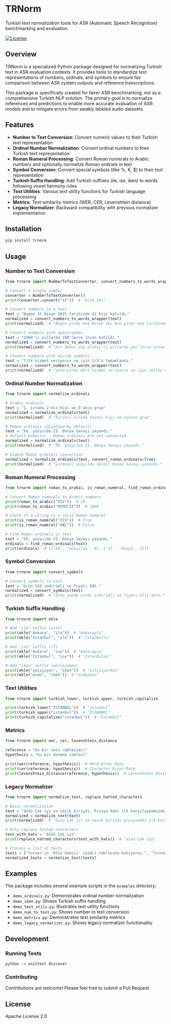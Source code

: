 # TRNorm

Turkish text normalization tools for ASR (Automatic Speech Recognition) benchmarking and evaluation.

[![License](https://img.shields.io/badge/License-Apache%202.0-blue.svg)](https://opensource.org/licenses/Apache-2.0)

## Overview

TRNorm is a specialized Python package designed for normalizing Turkish text in ASR evaluation contexts. It provides tools to standardize text representations of numbers, ordinals, and symbols to ensure fair comparison between ASR system outputs and reference transcriptions.

This package is specifically created for fairer ASR benchmarking, not as a comprehensive Turkish NLP solution. The primary goal is to normalize references and predictions to enable more accurate evaluation of ASR models and to mitigate errors from weakly labeled audio datasets.

## Features

- **Number to Text Conversion**: Convert numeric values to their Turkish text representation
- **Ordinal Number Normalization**: Convert ordinal numbers to their Turkish text representation
- **Roman Numeral Processing**: Convert Roman numerals to Arabic numbers and optionally normalize Roman ordinals in text
- **Symbol Conversion**: Convert special symbols (like %, €, $) to their text representation
- **Turkish Suffix Handling**: Add Turkish suffixes (ile, ise, iken) to words following vowel harmony rules
- **Text Utilities**: Various text utility functions for Turkish language processing
- **Metrics**: Text similarity metrics (WER, CER, Levenshtein distance)
- **Legacy Normalizer**: Backward compatibility with previous normalizer implementation

## Installation

```bash
pip install trnorm
```

## Usage

### Number to Text Conversion

```python
from trnorm import NumberToTextConverter, convert_numbers_to_words_wrapper

# Convert a single number
converter = NumberToTextConverter()
print(converter.convert("42"))  # "kırk iki"

# Convert numbers in a text
text = "Bugün 25 Nisan 2025 tarihinde 42 kişi katıldı."
normalized = convert_numbers_to_words_wrapper(text)
print(normalized)  # "Bugün yirmi beş Nisan iki bin yirmi beş tarihinde kırk iki kişi katıldı."

# Convert numbers with apostrophes
text = "1960'lı yıllarda 100'lerce insan katıldı."
normalized = convert_numbers_to_words_wrapper(text)
print(normalized)  # "bin dokuz yüz altmış'lı yıllarda yüz'lerce insan katıldı."

# Convert numbers with divide symbols
text = "7/24 hizmet veriyoruz ve işin 2/3'ü tamamlandı."
normalized = convert_numbers_to_words_wrapper(text)
print(normalized)  # "yedi/yirmi dört hizmet veriyoruz ve işin iki/üç'ü tamamlandı."
```

### Ordinal Number Normalization

```python
from trnorm import normalize_ordinals

# Arabic ordinals
text = "1. sırada 2'nci kişi ve 3'üncü grup"
normalized = normalize_ordinals(text)
print(normalized)  # "birinci sırada ikinci kişi ve üçüncü grup"

# Roman ordinals (disabled by default)
text = "XX. yüzyılda II. Dünya Savaşı yaşandı."
# Default behavior - Roman ordinals are not converted
normalized = normalize_ordinals(text)
print(normalized)  # "XX. yüzyılda II. Dünya Savaşı yaşandı."

# Enable Roman ordinals conversion
normalized = normalize_ordinals(text, convert_roman_ordinals=True)
print(normalized)  # "yirminci yüzyılda ikinci Dünya Savaşı yaşandı."
```

### Roman Numeral Processing

```python
from trnorm import roman_to_arabic, is_roman_numeral, find_roman_ordinals

# Convert Roman numerals to Arabic numbers
print(roman_to_arabic("XIV"))  # 14
print(roman_to_arabic("MCMXCIX"))  # 1999

# Check if a string is a valid Roman numeral
print(is_roman_numeral("XIV"))  # True
print(is_roman_numeral("ABC"))  # False

# Find Roman ordinals in text
text = "XX. yüzyılda II. Dünya Savaşı yaşandı."
ordinals = find_roman_ordinals(text)
print(ordinals)  # [('XX', 'yüzyılda', 0), ('II', 'Dünya', 12)]
```

### Symbol Conversion

```python
from trnorm import convert_symbols

# Convert symbols to text
text = "Ürün %20 indirimli ve fiyatı 50€."
normalized = convert_symbols(text)
print(normalized)  # "Ürün yüzde yirmi indirimli ve fiyatı elli avro."
```

### Turkish Suffix Handling

```python
from trnorm import ekle

# Add "ile" suffix (with)
print(ekle("Ankara", "ile"))  # "Ankarayla"
print(ekle("İstanbul", "ile"))  # "İstanbulla"

# Add "ise" suffix (if)
print(ekle("Ankara", "ise"))  # "Ankaraysa"
print(ekle("İstanbul", "ise"))  # "İstanbulsa"

# Add "iken" suffix (while/when)
print(ekle("çalışıyor", "iken"))  # "çalışıyorken"
print(ekle("evde", "iken"))  # "evdeyken"
```

### Text Utilities

```python
from trnorm import turkish_lower, turkish_upper, turkish_capitalize

print(turkish_lower("İSTANBUL"))  # "istanbul"
print(turkish_upper("istanbul"))  # "İSTANBUL"
print(turkish_capitalize("istanbul"))  # "İstanbul"
```

### Metrics

```python
from trnorm import wer, cer, levenshtein_distance

reference = "bu bir test cümlesidir"
hypothesis = "bu bir deneme cümlesi"

print(wer(reference, hypothesis))  # Word Error Rate
print(cer(reference, hypothesis))  # Character Error Rate
print(levenshtein_distance(reference, hypothesis))  # Levenshtein Distance
```

### Legacy Normalizer

```python
from trnorm import normalize_text, replace_hatted_characters

# Basic normalization
text = "âîôû Çok iyi ve nazik biriydi. Prusya'daki ilk karşılaşmamızda onu konuşturmayı başarmıştım."
normalized = normalize_text(text)
print(normalized)  # "aiou çok iyi ve nazik biriydi prusyadaki ilk karşılaşmamızda onu konuşturmayı başarmıştım"

# Only replace hatted characters
text_with_hats = "âîôû Çok iyi"
print(replace_hatted_characters(text_with_hats))  # "aiou Çok iyi"

# Process a list of texts
texts = ["Turner'ın 'Köle Gemisi' isimli tablosuna bakıyoruz.", "Turner'ın Köle Gemisi isimli tablosuna bakıyoruz."]
normalized_texts = normalize_text(texts)
```

## Examples

The package includes several example scripts in the `examples` directory:

- `demo_ordinals.py`: Demonstrates ordinal number normalization
- `demo_iken.py`: Shows Turkish suffix handling
- `demo_text_utils.py`: Illustrates text utility functions
- `demo_num_to_text.py`: Shows number to text conversion
- `demo_metrics.py`: Demonstrates text similarity metrics
- `demo_legacy_normalizer.py`: Shows legacy normalizer functionality

## Development

### Running Tests

```bash
python -m unittest discover
```

### Contributing

Contributions are welcome! Please feel free to submit a Pull Request.

## License

Apache License 2.0
